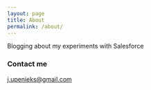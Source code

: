 ```yaml
---
layout: page
title: About
permalink: /about/
---
```


Blogging about my experiments with Salesforce 



### Contact me

[j.upenieks@gmail.com](mailto:j.upenieks@gmail.com)
